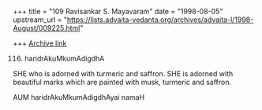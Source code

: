 +++
title = "109 Ravisankar S. Mayavaram"
date = "1998-08-05"
upstream_url = "https://lists.advaita-vedanta.org/archives/advaita-l/1998-August/009225.html"

+++
[Archive link](https://lists.advaita-vedanta.org/archives/advaita-l/1998-August/009225.html)

116. haridrAkuMkumAdigdhA

SHE who is adorned with turmeric and saffron. SHE is adorned with
beautiful marks which are painted with musk, turmeric and
saffron.


AUM haridrAkuMkumAdigdhAyai namaH

